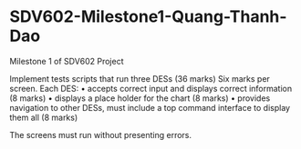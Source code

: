 # SDV602-Milestone1-Quang-Thanh-Dao

Milestone 1 of SDV602 Project

Implement tests scripts that run three DESs (36 marks)
Six marks per screen. Each DES:
• accepts correct input and displays correct information (8 marks)
• displays a place holder for the chart (8 marks)
• provides navigation to other DESs, must include a top command interface to display them all (8 marks)

The screens must run without presenting errors.
